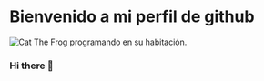
<h1>Bienvenido a mi perfil de github</h1>

![Cat The Frog programando en su habitación](https://img.freepik.com/fotos-premium/gato-divertido-gafas-sol-trabajando-computadora-portatil-noche-hacker-capucha-tema-oscuro-ai-generado_994411-4.jpg).

### Hi there 👋
<!--
**darwinas05/darwinas05** is a ✨ _special_ ✨ repository because its `README.md` (this file) appears on your GitHub profile.

Here are some ideas to get you started:

- 🔭 I’m currently working on ...
- 🌱 I’m currently learning ...
- 👯 I’m looking to collaborate on ...
- 🤔 I’m looking for help with ...
- 💬 Ask me about ...
- 📫 How to reach me: ...
- 😄 Pronouns: ...
- ⚡ Fun fact: ...
-->
